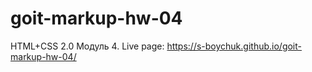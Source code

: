 # goit-markup-hw-04
HTML+CSS 2.0 Модуль 4. Live page: https://s-boychuk.github.io/goit-markup-hw-04/
